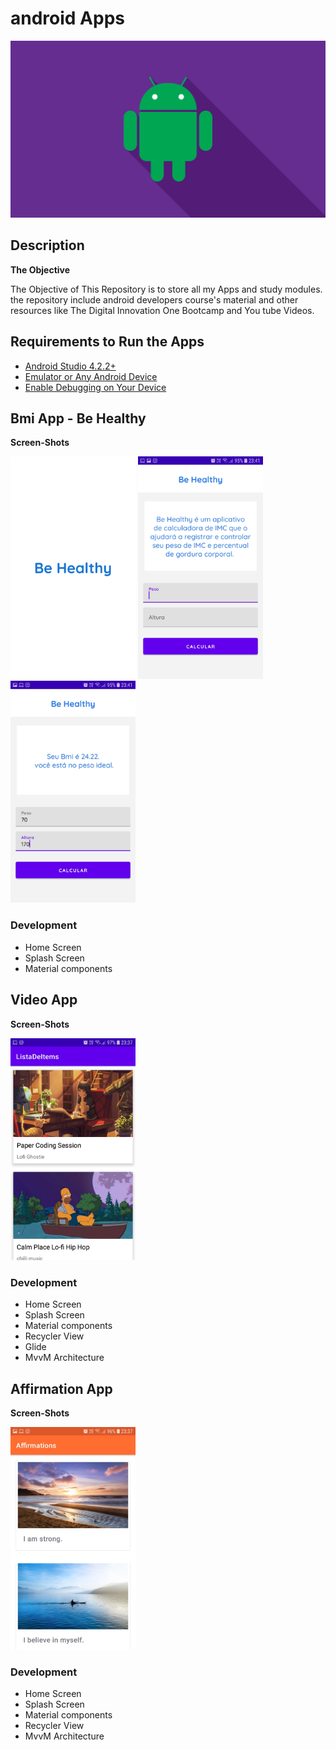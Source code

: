 # android Apps 



![cover](https://github.com/rafaelm229/Android-Apps/blob/main/assets/Screenshots/android.jpg)

## Description

**The Objective** 

The Objective of This Repository  is to store all my Apps and study modules. the repository include android developers course's material and other resources like The Digital Innovation  One Bootcamp and You tube Videos.



## Requirements to Run the Apps

-  [Android Studio 4.2.2+](https://developer.android.com/studio)
- [Emulator or Any Android Device](https://developer.android.com/studio/run/emulator)
- [Enable Debugging on Your Device](https://developer.android.com/studio/debug)



## Bmi App - Be Healthy
**Screen-Shots**
<div align="left">
  <p>
    <img src="https://github.com/rafaelm229/Android-Apps/blob/main/assets/Screenshots/splash.png" width="200" title="hover text">
    <img src="https://github.com/rafaelm229/Android-Apps/blob/main/assets/Screenshots/BmiApp.jpeg" width="200" title="hover text">
    <img src="https://github.com/rafaelm229/Android-Apps/blob/main/assets/Screenshots/BmiApp_1.jpeg" width="200" title="hover text">
  </p>
 </div>
 
 ### Development 
 - Home Screen
 - Splash Screen
 - Material components
 
 
 
 ## Video App
 **Screen-Shots**
 
 <div align="left">
  <p>
    <img src="https://github.com/rafaelm229/Android-Apps/blob/main/assets/Screenshots/VideoApp.jpeg" width="200" title="hover text">
  </p>
 </div>
 
  ### Development 
 - Home Screen
 - Splash Screen
 - Material components
 - Recycler View
 - Glide
 - MvvM Architecture
 
 ## Affirmation App
 **Screen-Shots**
 
 <div align="left">
  <p>
    <img src="https://github.com/rafaelm229/Android-Apps/blob/main/assets/Screenshots/AffirmationApp.jpeg" width="200" title="hover text">
  </p>
 </div>
 
  ### Development 
 - Home Screen
 - Splash Screen
 - Material components
 - Recycler View
 - MvvM Architecture
 
